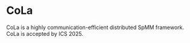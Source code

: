 # CoLa
CoLa is a highly communication-efficient distributed SpMM framework. CoLa is accepted by ICS 2025.
